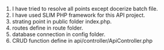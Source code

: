 1. I have tried to resolve all points except docerize batch file.
2. I have used SLIM PHP framework for this API project.
3. strating point in public folder index.php.
4. routes define in route folder.
5. database connection in config folder.
6. CRUD function define in api/controller/ApiController.php

